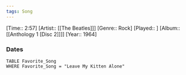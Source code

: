 ```yaml
---
tags: Song  
---
```

[Time:: 2:57]
[Artist:: [[The Beatles]]]
[Genre:: Rock]
[Played:: ]
[Album:: [[Anthology 1 [Disc 2]]]]
[Year:: 1964]
### Dates
````dataview
TABLE Favorite_Song
WHERE Favorite_Song = "Leave My Kitten Alone"
````